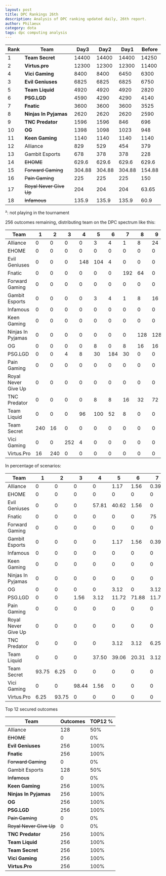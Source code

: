 ```yaml
---
layout: post
title: DPC Rankings 26th
description: Analysis of DPC ranking updated daily, 26th report.
author: Philaeux
category: dota
tags: dpc computing analysis
---
```


| Rank | Team | Day3 |  Day2 | Day1 | Before |
|-------|--------|---------|---------|---------|---------|
| 1 | **Team Secret** | 14400 | 14400 | 14400 | 14250 | 
| 2 | **Virtus.pro** | 12300 | 12300 | 12300 | 11400 | 
| 4 | **Vici Gaming** | 8400 | 8400 | 6450 | 6300 | 
| 3 | **Evil Geniuses** | 6825 | 6825 | 6825 | 6750 | 
| 5 | **Team Liquid** | 4920 | 4920 | 4920 | 2820 | 
| 6 | **PSG.LGD** | 4590 | 4290 | 4290 | 4140 | 
| 7 | **Fnatic** | 3600 | 3600 | 3600 | 3525 | 
| 8 | **Ninjas In Pyjamas** | 2620 | 2620 | 2620 | 2590 | 
| 9 | **TNC Predator** | 1596 | 1596 | 846 | 696 | 
| 10 | **OG** | 1398 | 1098 | 1023 | 948 | 
| 11 | **Keen Gaming** | 1140 | 1140 | 1140 | 1140 | 
| 12 | Alliance | 829 | 529 | 454 | 379 | 
| 13 | Gambit Esports | 678 | 378 | 378 | 228 | 
| 14 | ~~EHOME~~ | 629.6 | 629.6 | 629.6 | 629.6 | 
| 15 | ~~Forward Gaming~~ | 304.88 | 304.88 | 304.88 | 154.88 | 
| 16 | ~~Pain Gaming~~ | 225 | 225 | 225 | 150 | 
| 17 | ~~Royal Never Give Up~~ | 204 | 204 | 204 | 63.65 | 
| 18 | ~~Infamous~~ | 135.9 | 135.9 | 135.9 | 60.9 | 

²: not playing in the tournament

256 outcomes remaining, distributing team on the DPC spectrum like this:

| Team | 1 | 2 | 3 | 4 | 5 | 6 | 7 | 8 | 9 | 10 | 11 | 12 | 13 | 14 | 15 | 16 | 17 | 18 |
| ---- | ---- | ---- | ---- | ---- | ---- | ---- | ---- | ---- | ---- | ---- | ---- | ---- | ---- | ---- | ---- | ---- | ---- | ---- |
| Alliance | 0 | 0 | 0 | 0 | 3 | 4 | 1 | 8 | 24 | 16 | 72 | 0 | 128 | 0 | 0 | 0 | 0 | 0 |
| EHOME | 0 | 0 | 0 | 0 | 0 | 0 | 0 | 0 | 0 | 0 | 0 | 0 | 0 | 256 | 0 | 0 | 0 | 0 |
| Evil Geniuses | 0 | 0 | 0 | 148 | 104 | 4 | 0 | 0 | 0 | 0 | 0 | 0 | 0 | 0 | 0 | 0 | 0 | 0 |
| Fnatic | 0 | 0 | 0 | 0 | 0 | 0 | 192 | 64 | 0 | 0 | 0 | 0 | 0 | 0 | 0 | 0 | 0 | 0 |
| Forward Gaming | 0 | 0 | 0 | 0 | 0 | 0 | 0 | 0 | 0 | 0 | 0 | 0 | 0 | 0 | 256 | 0 | 0 | 0 |
| Gambit Esports | 0 | 0 | 0 | 0 | 3 | 4 | 1 | 8 | 16 | 16 | 16 | 64 | 128 | 0 | 0 | 0 | 0 | 0 |
| Infamous | 0 | 0 | 0 | 0 | 0 | 0 | 0 | 0 | 0 | 0 | 0 | 0 | 0 | 0 | 0 | 0 | 0 | 256 |
| Keen Gaming | 0 | 0 | 0 | 0 | 0 | 0 | 0 | 0 | 0 | 0 | 64 | 192 | 0 | 0 | 0 | 0 | 0 | 0 |
| Ninjas In Pyjamas | 0 | 0 | 0 | 0 | 0 | 0 | 0 | 128 | 128 | 0 | 0 | 0 | 0 | 0 | 0 | 0 | 0 | 0 |
| OG | 0 | 0 | 0 | 0 | 8 | 0 | 8 | 16 | 16 | 128 | 80 | 0 | 0 | 0 | 0 | 0 | 0 | 0 |
| PSG.LGD | 0 | 0 | 4 | 8 | 30 | 184 | 30 | 0 | 0 | 0 | 0 | 0 | 0 | 0 | 0 | 0 | 0 | 0 |
| Pain Gaming | 0 | 0 | 0 | 0 | 0 | 0 | 0 | 0 | 0 | 0 | 0 | 0 | 0 | 0 | 0 | 256 | 0 | 0 |
| Royal Never Give Up | 0 | 0 | 0 | 0 | 0 | 0 | 0 | 0 | 0 | 0 | 0 | 0 | 0 | 0 | 0 | 0 | 256 | 0 |
| TNC Predator | 0 | 0 | 0 | 0 | 8 | 8 | 16 | 32 | 72 | 96 | 24 | 0 | 0 | 0 | 0 | 0 | 0 | 0 |
| Team Liquid | 0 | 0 | 0 | 96 | 100 | 52 | 8 | 0 | 0 | 0 | 0 | 0 | 0 | 0 | 0 | 0 | 0 | 0 |
| Team Secret | 240 | 16 | 0 | 0 | 0 | 0 | 0 | 0 | 0 | 0 | 0 | 0 | 0 | 0 | 0 | 0 | 0 | 0 |
| Vici Gaming | 0 | 0 | 252 | 4 | 0 | 0 | 0 | 0 | 0 | 0 | 0 | 0 | 0 | 0 | 0 | 0 | 0 | 0 |
| Virtus.Pro | 16 | 240 | 0 | 0 | 0 | 0 | 0 | 0 | 0 | 0 | 0 | 0 | 0 | 0 | 0 | 0 | 0 | 0 |

In percentage of scenarios:

| Team | 1 | 2 | 3 | 4 | 5 | 6 | 7 | 8 | 9 | 10 | 11 | 12 | 13 | 14 | 15 | 16 | 17 | 18 |
| ---- | ---- | ---- | ---- | ---- | ---- | ---- | ---- | ---- | ---- | ---- | ---- | ---- | ---- | ---- | ---- | ---- | ---- | ---- |
| Alliance | 0 | 0 | 0 | 0 | 1.17 | 1.56 | 0.39 | 3.12 | 9.38 | 6.25 | 28.12 | 0 | 50 | 0 | 0 | 0 | 0 | 0 |
| EHOME | 0 | 0 | 0 | 0 | 0 | 0 | 0 | 0 | 0 | 0 | 0 | 0 | 0 | 100 | 0 | 0 | 0 | 0 |
| Evil Geniuses | 0 | 0 | 0 | 57.81 | 40.62 | 1.56 | 0 | 0 | 0 | 0 | 0 | 0 | 0 | 0 | 0 | 0 | 0 | 0 |
| Fnatic | 0 | 0 | 0 | 0 | 0 | 0 | 75 | 25 | 0 | 0 | 0 | 0 | 0 | 0 | 0 | 0 | 0 | 0 |
| Forward Gaming | 0 | 0 | 0 | 0 | 0 | 0 | 0 | 0 | 0 | 0 | 0 | 0 | 0 | 0 | 100 | 0 | 0 | 0 |
| Gambit Esports | 0 | 0 | 0 | 0 | 1.17 | 1.56 | 0.39 | 3.12 | 6.25 | 6.25 | 6.25 | 25 | 50 | 0 | 0 | 0 | 0 | 0 |
| Infamous | 0 | 0 | 0 | 0 | 0 | 0 | 0 | 0 | 0 | 0 | 0 | 0 | 0 | 0 | 0 | 0 | 0 | 100 |
| Keen Gaming | 0 | 0 | 0 | 0 | 0 | 0 | 0 | 0 | 0 | 0 | 25 | 75 | 0 | 0 | 0 | 0 | 0 | 0 |
| Ninjas In Pyjamas | 0 | 0 | 0 | 0 | 0 | 0 | 0 | 50 | 50 | 0 | 0 | 0 | 0 | 0 | 0 | 0 | 0 | 0 |
| OG | 0 | 0 | 0 | 0 | 3.12 | 0 | 3.12 | 6.25 | 6.25 | 50 | 31.25 | 0 | 0 | 0 | 0 | 0 | 0 | 0 |
| PSG.LGD | 0 | 0 | 1.56 | 3.12 | 11.72 | 71.88 | 11.72 | 0 | 0 | 0 | 0 | 0 | 0 | 0 | 0 | 0 | 0 | 0 |
| Pain Gaming | 0 | 0 | 0 | 0 | 0 | 0 | 0 | 0 | 0 | 0 | 0 | 0 | 0 | 0 | 0 | 100 | 0 | 0 |
| Royal Never Give Up | 0 | 0 | 0 | 0 | 0 | 0 | 0 | 0 | 0 | 0 | 0 | 0 | 0 | 0 | 0 | 0 | 100 | 0 |
| TNC Predator | 0 | 0 | 0 | 0 | 3.12 | 3.12 | 6.25 | 12.50 | 28.12 | 37.50 | 9.38 | 0 | 0 | 0 | 0 | 0 | 0 | 0 |
| Team Liquid | 0 | 0 | 0 | 37.50 | 39.06 | 20.31 | 3.12 | 0 | 0 | 0 | 0 | 0 | 0 | 0 | 0 | 0 | 0 | 0 |
| Team Secret | 93.75 | 6.25 | 0 | 0 | 0 | 0 | 0 | 0 | 0 | 0 | 0 | 0 | 0 | 0 | 0 | 0 | 0 | 0 |
| Vici Gaming | 0 | 0 | 98.44 | 1.56 | 0 | 0 | 0 | 0 | 0 | 0 | 0 | 0 | 0 | 0 | 0 | 0 | 0 | 0 |
| Virtus.Pro | 6.25 | 93.75 | 0 | 0 | 0 | 0 | 0 | 0 | 0 | 0 | 0 | 0 | 0 | 0 | 0 | 0 | 0 | 0 |

Top 12 secured outcomes

| Team | Outcomes | TOP12 % |
| ---- | ---- | ---- |
| Alliance | 128 | 50% |
| ~~EHOME~~ | 0 | 0% |
| **Evil Geniuses** | 256 | 100% |
| **Fnatic** | 256 | 100% |
| ~~Forward Gaming~~ | 0 | 0% |
| Gambit Esports | 128 | 50% |
| ~~Infamous~~ | 0 | 0% |
| **Keen Gaming** | 256 | 100% |
| **Ninjas In Pyjamas** | 256 | 100% |
| **OG** | 256 | 100% |
| **PSG.LGD** | 256 | 100% |
| ~~Pain Gaming~~ | 0 | 0% |
| ~~Royal Never Give Up~~ | 0 | 0% |
| **TNC Predator** | 256 | 100% |
| **Team Liquid** | 256 | 100% |
| **Team Secret** | 256 | 100% |
| **Vici Gaming** | 256 | 100% |
| **Virtus.Pro** | 256 | 100% |
